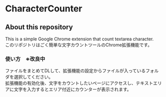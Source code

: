 # CharacterCounter
## About this repository
This is a simple Google Chrome extension that count textarea character.  
このリポジトリはごく簡単な文字カウントツールのChrome拡張機能です。  
### 使い方　※改良中  
ファイルをまとめてDLして、拡張機能の設定からファイルが入っているフォルダを選択してください。  
拡張機能の有効化後、文字をカウントしたいページにアクセスし、テキストエリアに文字を入力するとエリア付近にカウンターが表示されます。  
